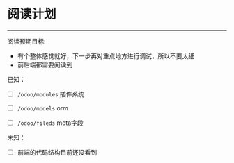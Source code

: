 
# 阅读计划
---

阅读预期目标:
- 有个整体感觉就好，下一步再对重点地方进行调试，所以不要太细
- 前后端都需要阅读到


已知：
- [ ] `/odoo/modules` 插件系统
- [ ] `/odoo/models` orm
- [ ] `/odoo/fileds` meta字段


未知：
- [ ] 前端的代码结构目前还没看到
